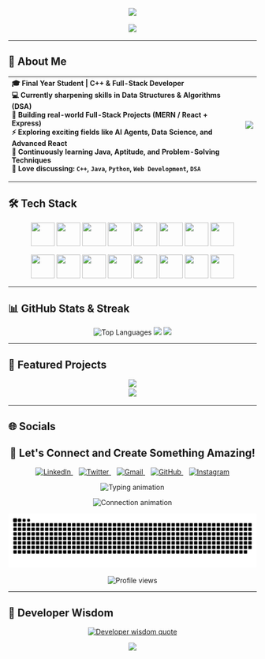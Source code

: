 <!-- Banner -->
<p align="center">
  <img src="https://capsule-render.vercel.app/api?type=waving&color=0:FF5733,100:1D2671&height=200&section=header&text=🚀%20Shreyash%20Patil%20|%20Developer&fontSize=40&fontColor=ffffff&animation=fadeIn&fontAlignY=35"/>
</p>

<!-- Typing Animation -->
<p align="center">
  <a href="https://github.com/Shreyash-SP80">
    <img src="https://readme-typing-svg.herokuapp.com?font=Fira+Code&size=24&duration=4000&pause=1000&color=F700FF&center=true&vCenter=true&width=600&lines=Hi+There!+👋;I'm+Shreyash+Patil;A+Developer+from+India;I+Love+Coding+and+Problem+Solving;Let's+Build+Something+Awesome!">
  </a>
</p>

---
<!--
## 🌟 About Me
- 🎓 Final Year Student | **C++ & Full-Stack Developer**
- 💻 Currently sharpening skills in **Data Structures & Algorithms (DSA)**
- 🚀 Building real-world **Full-Stack Projects** (MERN / React + Express)
- ⚡ Exploring exciting fields like **AI Agents, Data Science, and Advanced React**
- 🌱 Continuously learning **Java, Aptitude, and Problem-Solving Techniques**
- 💬 Love discussing: `C++`, `Java`, `Python`, `Web Development`, `DSA`
<p align="center">
  <img src="https://raw.githubusercontent.com/abhisheknaiidu/abhisheknaiidu/master/code.gif" width="300"/>
</p>
-->

## 🌟 About Me

<!--
<table style="border: none; border-collapse: collapse; width: 100%;">
  <tr>
    <td style="width: 65%; vertical-align: top; border: none; padding: 0; margin: 0;">
      <p>- 🎓 Final Year Student | <strong>C++ & Full-Stack Developer</strong></p>
      <p>- 💻 Currently sharpening skills in <strong>Data Structures & Algorithms (DSA)</strong></p>
      <p>- 🚀 Building real-world <strong>Full-Stack Projects</strong> (MERN / React + Express)</p>
      <p>- ⚡ Exploring exciting fields like <strong>AI Agents, Data Science, and Advanced React</strong></p>
      <p>- 🌱 Continuously learning <strong>Java, Aptitude, and Problem-Solving Techniques</strong></p>
      <p>- 💬 Love discussing: <code>C++</code>, <code>Java</code>, <code>Python</code>, <code>Web Development</code>, <code>DSA</code></p>
    </td>
    <td style="width: 35%; vertical-align: middle; border: none; padding: 0; margin: 0; text-align: center;">
      <img src="https://raw.githubusercontent.com/abhisheknaiidu/abhisheknaiidu/master/code.gif" width="300"/>
    </td>
  </tr>
</table>
-->


| 🎓 Final Year Student \| **C++ & Full-Stack Developer** <br> 💻 Currently sharpening skills in **Data Structures & Algorithms (DSA)** <br> 🚀 Building real-world **Full-Stack Projects** (MERN / React + Express) <br> ⚡ Exploring exciting fields like **AI Agents, Data Science, and Advanced React** <br> 🌱 Continuously learning **Java, Aptitude, and Problem-Solving Techniques** <br> 💬 Love discussing: `C++`, `Java`, `Python`, `Web Development`, `DSA` | <img src="https://raw.githubusercontent.com/abhisheknaiidu/abhisheknaiidu/master/code.gif" width="300"/> |
| :--- | :--- |


---

## 🛠️ Tech Stack
<!--
<p align="center">
  <img src="https://skillicons.dev/icons?i=cpp,java,python,js,html,css,react,nodejs,express,mongodb,git,github,linux,sqlite,mysql&perline=8" />
</p>
-->

 <p align="center">
  <!-- First Row -->
  <img src="https://skillicons.dev/icons?i=cpp" width="48" height="48" />
  <img src="https://skillicons.dev/icons?i=java" width="48" height="48" />
  <img src="https://skillicons.dev/icons?i=python" width="48" height="48" />
  <img src="https://skillicons.dev/icons?i=js" width="48" height="48" />
  <img src="https://skillicons.dev/icons?i=html" width="48" height="48" />
  <img src="https://skillicons.dev/icons?i=css" width="48" height="48" />
  <img src="https://skillicons.dev/icons?i=react" width="48" height="48" />
  <img src="https://skillicons.dev/icons?i=nodejs" width="48" height="48" />
</p>

<p align="center">
  <!-- Second Row -->
  <img src="https://skillicons.dev/icons?i=express" width="48" height="48" />
  <img src="https://skillicons.dev/icons?i=mongodb" width="48" height="48" />
  <img src="https://skillicons.dev/icons?i=git" width="48" height="48" />
  <img src="https://skillicons.dev/icons?i=github" width="48" height="48" />
  <img src="https://skillicons.dev/icons?i=linux" width="48" height="48" />
  <img src="https://cdn.jsdelivr.net/gh/devicons/devicon/icons/sqlite/sqlite-original.svg" width="48" height="48" />
  <img src="https://cdn.jsdelivr.net/gh/devicons/devicon/icons/mysql/mysql-original.svg" width="48" height="48" />
  <img src="https://cdn.jsdelivr.net/gh/devicons/devicon/icons/postgresql/postgresql-original.svg" width="48" height="48" />
</p>

---

## 📊 GitHub Stats & Streak

<p align="center">
  <img src="https://github-readme-stats.vercel.app/api/top-langs/?username=Shreyash-SP80&theme=radical&hide_border=true&include_all_commits=true&count_private=true&layout=compact" alt="Top Languages" height="180px"/>
  <img src="https://github-readme-stats.vercel.app/api?username=Shreyash-SP80&show_icons=true&theme=radical&count_private=true&hide_border=true" height="180px"/>
  <img src="https://github-readme-streak-stats.herokuapp.com/?user=Shreyash-SP80&theme=radical&hide_border=true" height="180px"/>
</p>



---

## 🚀 Featured Projects
<p align="center">
  <a href="https://github.com/Shreyash-SP80/Collage-ResultManagement-System">
    <img src="https://github-readme-stats.vercel.app/api/pin/?username=Shreyash-SP80&repo=Collage-ResultManagement-System&theme=radical"/>
  </a> <br/>
  <a href="https://github.com/Shreyash-SP80/my-portfolio">
    <img src="https://github-readme-stats.vercel.app/api/pin/?username=Shreyash-SP80&repo=my-portfolio&theme=radical"/>
  </a>
</p>

<!--
---

## 🎨 Fun Animations

<p align="center">
  <img src="https://raw.githubusercontent.com/abhisheknaiidu/abhisheknaiidu/master/code.gif" width="400"/>
</p>

-->

<!--
## 🌐 Connect With Me

<p align="center">
  <a href="https://linkedin.com/in/yourusername">
    <img src="https://img.shields.io/badge/LinkedIn-%230077B5.svg?style=for-the-badge&logo=linkedin&logoColor=white"/>
  </a>
  <a href="https://twitter.com/yourusername">
    <img src="https://img.shields.io/badge/Twitter-%231DA1F2.svg?style=for-the-badge&logo=twitter&logoColor=white"/>
  </a>
  <a href="mailto:youremail@gmail.com">
    <img src="https://img.shields.io/badge/Gmail-D14836.svg?style=for-the-badge&logo=gmail&logoColor=white"/>
  </a>
</p>

---
-->
---
<!-- Animated connection links with working icons -->
## 🌐 Socials

<div align="center">
  
## 🤝 Let's Connect and Create Something Amazing!

<p align="center">
  <a href="https://linkedin.com/in/shreyash-patil-sp7213" target="_blank">
    <img src="https://skillicons.dev/icons?i=linkedin" width="48" alt="LinkedIn"/>
  </a>
  &nbsp;&nbsp;
  <a href="https://twitter.com/ShreyashPatil80" target="_blank">
    <img src="https://skillicons.dev/icons?i=twitter" width="48" alt="Twitter"/>
  </a>
  &nbsp;&nbsp;
  <a href="mailto:shreyashpatil8078@gmail.com" target="_blank">
    <img src="https://cdn-icons-png.flaticon.com/512/732/732200.png" width="48" alt="Gmail"/>
  </a>
  &nbsp;&nbsp;
  <a href="https://github.com/Shreyash-SP80" target="_blank">
    <img src="https://skillicons.dev/icons?i=github" width="48" alt="GitHub"/>
  </a>
  &nbsp;&nbsp;
  <a href="https://instagram.com/patilshreyash8078" target="_blank">
    <img src="https://cdn-icons-png.flaticon.com/512/2111/2111463.png" width="48" alt="Instagram"/>
  </a>
</p>

<!-- Connection animation -->


<p align="center">
  <img src="https://readme-typing-svg.herokuapp.com?font=Fira+Code&size=16&duration=3000&pause=1000&color=FF2E93&center=true&vCenter=true&width=500&lines=Welcome+to+my+world+of+code+and+creativity!;Together+we+can+build+solutions+that+matter!;Let's+connect+and+make+magic+happen!✨" alt="Typing animation" />
</p>


<!-- Network animation -->
<p align="center">
  <img src="https://media.giphy.com/media/L1R1tvI9svkIWwpVYr/giphy.gif" width="300" alt="Connection animation" />
</p>

<!-- ### 🌀 Flow of Code -->
<!-- Snake Animation (Dark mode) -->
<p align="center">
  <img src="https://raw.githubusercontent.com/Platane/snk/output/github-contribution-grid-snake-dark.svg" alt="snake animation" />
</p>

<!--
<div align="center">
  <img src="https://profile-readme-generator.com/assets/snake.svg" alt="Snake animation" />
</div>
-->

<!-- Profile views counter -->
<p align="center">
  <img src="https://komarev.com/ghpvc/?username=Shreyash-SP80&label=Profile+Views&color=blueviolet&style=flat" alt="Profile views" />
</p>

</div>

---

## 🎯 Developer Wisdom
<!--
<p align="center">
  <img src="https://quotes-github-readme.vercel.app/api?type=vertical&theme=radical" alt="Developer wisdom quote" />
</p>
-->

<p align="center">
  <a href="https://github.com/PiyushSuthar/github-readme-quotes" target="_blank">
    <img src="https://quotes-github-readme.vercel.app/api?type=horizontal&theme=radical&animation=default&quoteCategory=programming" alt="Developer wisdom quote" />
  </a>
</p>


<!-- Footer Banner -->
<p align="center">
  <img src="https://capsule-render.vercel.app/api?type=waving&color=0:1D2671,100:FF5733&height=120&section=footer"/>
</p>
